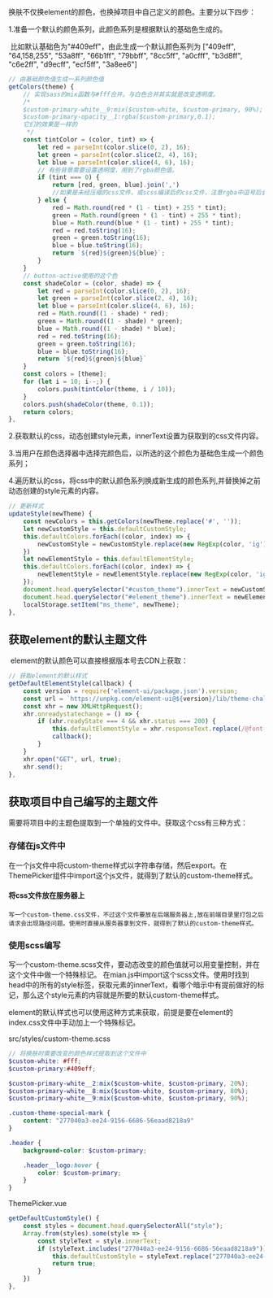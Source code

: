 换肤不仅换element的颜色，也换掉项目中自己定义的颜色。主要分以下四步：

1.准备一个默认的颜色系列，此颜色系列是根据默认的基础色生成的。

​	比如默认基础色为"#409eff"，由此生成一个默认颜色系列为 ["409eff", "64,158,255", "53a8ff", "66b1ff", "79bbff", "8cc5ff", "a0cfff", "b3d8ff", "c6e2ff", "d9ecff", "ecf5ff", "3a8ee6"] 

```js
// 由基础颜色值生成一系列颜色值
getColors(theme) {
    // 实现sass的mix函数与#fff合并。与白色合并其实就是改变透明度。
    /* 
    $custom-primary-white__9:mix($custom-white, $custom-primary, 90%);
    $custom-primary-opacity__1:rgba($custom-primary,0.1);
    它们的效果是一样的
     */
    const tintColor = (color, tint) => {
        let red = parseInt(color.slice(0, 2), 16);
        let green = parseInt(color.slice(2, 4), 16);
        let blue = parseInt(color.slice(4, 6), 16);
        // 有些背景需要设置透明度，用到了rgba颜色值。
        if (tint === 0) {
            return [red, green, blue].join(',')
            //如果是未经压缩的css文件，或scss编译后的css文件，注意rgba中逗号后会有一个空格。
        } else {
            red = Math.round(red * (1 - tint) + 255 * tint);
            green = Math.round(green * (1 - tint) + 255 * tint);
            blue = Math.round(blue * (1 - tint) + 255 * tint);
            red = red.toString(16);
            green = green.toString(16);
            blue = blue.toString(16);
            return `${red}${green}${blue}`;
        }
    }
    // button-active使用的这个色
    const shadeColor = (color, shade) => {
        let red = parseInt(color.slice(0, 2), 16);
        let green = parseInt(color.slice(2, 4), 16);
        let blue = parseInt(color.slice(4, 6), 16);
        red = Math.round((1 - shade) * red);
        green = Math.round((1 - shade) * green);
        blue = Math.round((1 - shade) * blue);
        red = red.toString(16);
        green = green.toString(16);
        blue = blue.toString(16);
        return `${red}${green}${blue}`
    }
    const colors = [theme];
    for (let i = 10; i--;) {
        colors.push(tintColor(theme, i / 10));
    }
    colors.push(shadeColor(theme, 0.1));
    return colors;
},
```

2.获取默认的css，动态创建style元素，innerText设置为获取到的css文件内容。

3.当用户在颜色选择器中选择完颜色后，以所选的这个颜色为基础色生成一个颜色系列；

4.遍历默认的css，将css中的默认颜色系列换成新生成的颜色系列,并替换掉之前动态创建的style元素的内容。

```javascript
// 更新样式
updateStyle(newTheme) {
    const newColors = this.getColors(newTheme.replace('#', ''));
    let newCustomStyle = this.defaultCustomStyle;
    this.defaultColors.forEach((color, index) => {
        newCustomStyle = newCustomStyle.replace(new RegExp(color, 'ig'), newColors[index]);
    })
    let newElementStyle = this.defaultElementStyle;
    this.defaultColors.forEach((color, index) => {
        newElementStyle = newElementStyle.replace(new RegExp(color, 'ig'), newColors[index]);
    });
    document.head.querySelector("#custom_theme").innerText = newCustomStyle;
    document.head.querySelector("#element_theme").innerText = newElementStyle;
    localStorage.setItem("ms_theme", newTheme);
},
```



##  获取element的默认主题文件

​	element的默认颜色可以直接根据版本号去CDN上获取：

```js
// 获取element的默认样式
getDefaultElementStyle(callback) {
    const version = require('element-ui/package.json').version;
    const url = `https://unpkg.com/element-ui@${version}/lib/theme-chalk/index.css`;
    const xhr = new XMLHttpRequest();
    xhr.onreadystatechange = () => {
        if (xhr.readyState === 4 && xhr.status === 200) {
            this.defaultElementStyle = xhr.responseText.replace(/@font-face{[^}]+}/, ''); //字体文件还是用element的theme-chalk中的
            callback();
        }
    }
    xhr.open("GET", url, true);
    xhr.send();
},
```



##  获取项目中自己编写的主题文件

​      需要将项目中的主题色提取到一个单独的文件中。获取这个css有三种方式：

### 存储在js文件中

​      在一个js文件中将custom-theme样式以字符串存储，然后export。在ThemePicker组件中import这个js文件，就得到了默认的custom-theme样式。

#### 将css文件放在服务器上

 	写一个custom-theme.css文件，不过这个文件要放在后端服务器上,放在前端目录里打包之后请求会出现路径问题。使用时直接从服务器拿到文件，就得到了默认的custom-theme样式。

### 使用scss编写

​	写一个custom-theme.scss文件，要动态改变的颜色值就可以用变量控制，并在这个文件中做一个特殊标记。 在mian.js中import这个scss文件。使用时找到head中的所有的style标签，获取元素的innerText，看哪个暗示中有提前做好的标记，那么这个style元素的内容就是所要的默认custom-theme样式。

​	element的默认样式也可以使用这种方式来获取，前提是要在element的index.css文件中手动加上一个特殊标记。

src/styles/custom-theme.scss

```scss
// 将换肤时需要改变的颜色样式提取到这个文件中
$custom-white: #fff;
$custom-primary:#409eff;

$custom-primary-white__2:mix($custom-white, $custom-primary, 20%);
$custom-primary-white__8:mix($custom-white, $custom-primary, 80%);
$custom-primary-white__9:mix($custom-white, $custom-primary, 90%);

.custom-theme-special-mark {
    content: "277040a3-ee24-9156-6686-56eaad8218a9"
}

.header {
    background-color: $custom-primary;

    .header__logo:hover {
        color: $custom-primary;
    }
}
```

ThemePicker.vue

```javascript
getDefaultCustomStyle() {
    const styles = document.head.querySelectorAll("style");
    Array.from(styles).some(style => {
        const styleText = style.innerText;
        if (styleText.includes("277040a3-ee24-9156-6686-56eaad8218a9")) {
            this.defaultCustomStyle = styleText.replace("277040a3-ee24-9156-6686-56eaad8218a9", "");
            return true;
        }
    })
},
```



